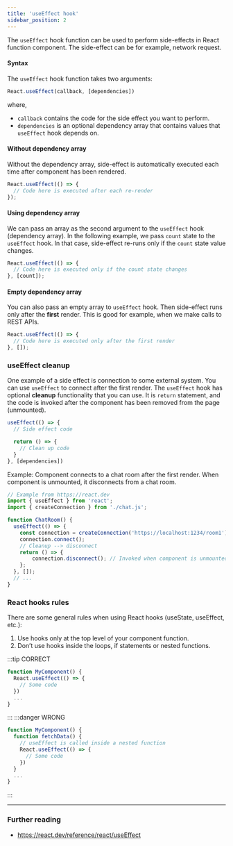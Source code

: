 ```yaml
---
title: 'useEffect hook'
sidebar_position: 2
---
```

The `useEffect` hook function can be used to perform side-effects in React function component. The side-effect can be for example, network request. 
#### Syntax
The `useEffect` hook function takes two arguments:
```js
React.useEffect(callback, [dependencies])
```
where,
- `callback` contains the code for the side effect you want to perform.
- `dependencies` is an optional dependency array that contains values that `useEffect` hook depends on.

#### Without dependency array
Without the dependency array, side-effect is automatically executed each time after component has been rendered.
```ts
React.useEffect(() => {
  // Code here is executed after each re-render
});
```
#### Using dependency array
We can pass an array as the second argument to the `useEffect` hook (dependency array). In the following example, we pass `count` state to the `useEffect` hook. In that case, side-effect re-runs only if the `count` state value changes.
```ts
React.useEffect(() => {
  // Code here is executed only if the count state changes
}, [count]);
```
#### Empty dependency array
You can also pass an empty array to `useEffect` hook. Then side-effect runs only after the **first** render. This is good for example, when we make calls to REST APIs.
```ts
React.useEffect(() => {
  // Code here is executed only after the first render
}, []);
```
### useEffect cleanup
One example of a side effect is connection to some external system. You can use `useEffect` to connect after the first render.  The `useEffect` hook has optional **cleanup** functionality that you can use. It is `return` statement, and the code is invoked after the component has been removed from the page (unmounted).
```js
useEffect(() => {
  // Side effect code

  return () => {
    // Clean up code
  }
}, [dependencies])
```
Example: Component connects to a chat room after the first render. When component is unmounted, it disconnects from a chat room. 
```js
// Example from https://react.dev
import { useEffect } from 'react';
import { createConnection } from './chat.js';

function ChatRoom() {
  useEffect(() => {
    const connection = createConnection('https://localhost:1234/room1');
    connection.connect();
    // Cleanup --> disconnect
    return () => {
        connection.disconnect(); // Invoked when component is unmounted
    };
  }, []);
  // ...
}
```
### React hooks rules
There are some general rules when using React hooks (useState, useEffect, etc.):
  1.  Use hooks only at the top level of your component function.
  2.  Don’t use hooks inside the loops, if statements or nested functions.

:::tip CORRECT
```js
function MyComponent() {
  React.useEffect(() => {
    // Some code
  })
  ...
}
```
:::
:::danger WRONG
```js
function MyComponent() {    
  function fetchData() {
    // useEffect is called inside a nested function
    React.useEffect(() => {
      // Some code
    })
  }
  ...
}
```
:::

---
### Further reading
- https://react.dev/reference/react/useEffect
